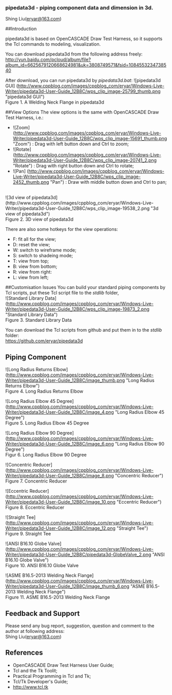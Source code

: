### pipedata3d - piping component data and dimension in 3d.

Shing Liu(eryar@163.com)

##Introduction

pipedata3d is based on OpenCASCADE Draw Test Harness,
so it supports the Tcl commands to modeling, visualization.

You can download pipedata3d from the following address freely: <br>
http://yun.baidu.com/pcloud/album/file?album_id=6625679120668624981&uk=3808749571&fsid=1084553234738540

After download, you can run pipedata3d by *pipedata3d.bat*:
![pipedata3d GUI] (http://www.cppblog.com/images/cppblog_com/eryar/Windows-Live-Writer/pipedata3d-User-Guide_12B8C/wps_clip_image-25799_thumb.png "pipedata3d GUI")<br>
Figure 1. A Welding Neck Flange in pipedata3d

##View Options
The view options is the same with OpenCASCADE Draw Test Harness, i.e.:
* ![Zoom] (http://www.cppblog.com/images/cppblog_com/eryar/Windows-Live-Writer/pipedata3d-User-Guide_12B8C/wps_clip_image-15691_thumb.png "Zoom") : Drag with left button down and Ctrl to zoom;
* ![Rotate] (http://www.cppblog.com/images/cppblog_com/eryar/Windows-Live-Writer/pipedata3d-User-Guide_12B8C/wps_clip_image-20741_2.png "Rotate") : Drag with right button down and Ctrl to rotate; 
* ![Pan] (http://www.cppblog.com/images/cppblog_com/eryar/Windows-Live-Writer/pipedata3d-User-Guide_12B8C/wps_clip_image-2452_thumb.png "Pan") : Draw with middle button down and Ctrl to pan;

<br>
![3d view of pipedata3d] (http://www.cppblog.com/images/cppblog_com/eryar/Windows-Live-Writer/pipedata3d-User-Guide_12B8C/wps_clip_image-19538_2.png "3d view of pipedata3d")<br>
Figure 2. 3D view of pipedata3d

There are also some hotkeys for the view operations:
* F: fit all for the view;
* D: reset the view;
* W: switch to wireframe mode;
* S: switch to shadeing mode;
* T: view from top;
* B: view from bottom;
* R: view from right:
* L: view from left;

##Customisation Issues
You can build your standard piping components by Tcl scripts, put these Tcl script file to the *stdlib* folder, <br>
![Standard Library Data] (http://www.cppblog.com/images/cppblog_com/eryar/Windows-Live-Writer/pipedata3d-User-Guide_12B8C/wps_clip_image-19873_2.png "Standard Library Data") <br>
Figure 3. Standard Library Data

You can download the Tcl scripts from github and put them in to the *stdlib* folder: <br>
https://github.com/eryar/pipedata3d

## Piping Component
![Long Radius Returns Elbow] (http://www.cppblog.com/images/cppblog_com/eryar/Windows-Live-Writer/pipedata3d-User-Guide_12B8C/image_thumb.png "Long Radius Returns Elbow") <br>
Figure 4. Long Radius Returns Elbow

![Long Radius Elbow 45 Degree] (http://www.cppblog.com/images/cppblog_com/eryar/Windows-Live-Writer/pipedata3d-User-Guide_12B8C/image_4.png "Long Radius Elbow 45 Degree") <br>
Figure 5. Long Radius Elbow 45 Degree

![Long Radius Elbow 90 Degree] (http://www.cppblog.com/images/cppblog_com/eryar/Windows-Live-Writer/pipedata3d-User-Guide_12B8C/image_6.png "Long Radius Elbow 90 Degree") <br>
Figur 6. Long Radius Elbow 90 Degree

![Concentric Reducer] (http://www.cppblog.com/images/cppblog_com/eryar/Windows-Live-Writer/pipedata3d-User-Guide_12B8C/image_8.png "Concentric Reducer") <br>
Figure 7. Concentric Reducer

![Eccentric Reducer] (http://www.cppblog.com/images/cppblog_com/eryar/Windows-Live-Writer/pipedata3d-User-Guide_12B8C/image_10.png "Eccentric Reducer") <br>
Figure 8. Eccentric Reducer

![Straight Tee] (http://www.cppblog.com/images/cppblog_com/eryar/Windows-Live-Writer/pipedata3d-User-Guide_12B8C/image_12.png "Straight Tee") <br>
Figure 9. Straight Tee

![ANSI B16.10 Globe Valve] (http://www.cppblog.com/images/cppblog_com/eryar/Windows-Live-Writer/pipedata3d-User-Guide_12B8C/pipedata3d-GlobeValve_2.png "ANSI B16.10 Globe Valve") <br>
Figure 10. ANSI B16.10 Globe Valve

![ASME B16.5-2013 Welding Neck Flange] (http://www.cppblog.com/images/cppblog_com/eryar/Windows-Live-Writer/pipedata3d-User-Guide_12B8C/image_thumb_6.png "ASME B16.5-2013 Welding Neck Flange") <br>
Figure 11. ASME B16.5-2013 Welding Neck Flange


## Feedback and Support
Please send any bug report, suggestion, question and comment to the author at following address: <br>
Shing Liu(eryar@163.com)

## References
* OpenCASCADE Draw Test Harness User Guide;
* Tcl and the Tk Toolit;
* Practical Programming in Tcl and Tk;
* Tcl/Tk Developer's Guide;
* http://www.tcl.tk
